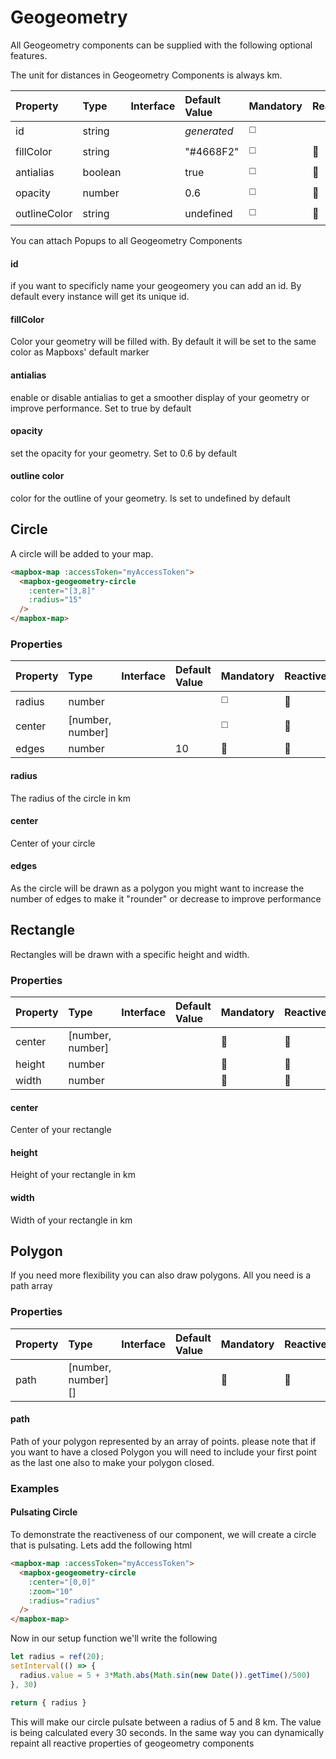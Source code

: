 # Geogeometry

All Geogeometry components can be supplied with the following optional features. 

The unit for distances in Geogeometry Components is always km.

| Property     | Type    | Interface | Default Value | Mandatory             | Reactive              |
| :----------- | :------ | :-------- | :------------ | --------------------- | :-------------------- |
| id           | string  |           | *generated*   | :white_medium_square: |                       |
| fillColor    | string  |           | "#4668F2"     | :white_medium_square: | :white_square_button: |
| antialias    | boolean |           | true          | :white_medium_square: | :white_square_button: |
| opacity      | number  |           | 0.6           | :white_medium_square: | :white_square_button: |
| outlineColor | string  |           | undefined     | :white_medium_square: | :white_square_button: |

You can attach Popups to all Geogeometry Components

#### id

if you want to specificly name your geogeomery you can add an id. By default every instance will get its unique id.

#### fillColor

Color your geometry will be filled with. By default it will be set to the same color as Mapboxs' default marker

#### antialias

enable or disable antialias to get a smoother display of your geometry or improve performance. Set to true by default

#### opacity

set the opacity for your geometry. Set to 0.6 by default

#### outline color

color for the outline of your geometry. Is set to undefined by default



## Circle

A circle will be added to your map.

```html
<mapbox-map :accessToken="myAccessToken">
  <mapbox-geogeometry-circle
    :center="[3,8]"
    :radius="15"
  />
</mapbox-map>
```

### Properties

| Property | Type             | Interface | Default Value | Mandatory             | Reactive              |
| :------- | :--------------- | :-------- | :------------ | --------------------- | :-------------------- |
| radius   | number           |           |               | :white_medium_square: | :white_square_button: |
| center   | [number, number] |           |               | :white_medium_square: | :white_square_button: |
| edges    | number           |           | 10            | :white_square_button: | :white_square_button: |

#### radius

The radius of the circle in km

#### center

Center of your circle

#### edges

As the circle will be drawn as a polygon you might want to increase the number of edges to make it "rounder" or decrease to improve performance


## Rectangle

Rectangles will be drawn with a specific height and width.

### Properties

| Property | Type             | Interface | Default Value | Mandatory             | Reactive              |
| :------- | :--------------- | :-------- | :------------ | :-------------------- | --------------------- |
| center   | [number, number] |           |               | :white_square_button: | :white_square_button: |
| height   | number           |           |               | :white_square_button: | :white_square_button: |
| width    | number           |           |               | :white_square_button: | :white_square_button: |


#### center

Center of your rectangle

#### height

Height of your rectangle in km

#### width

Width of your rectangle in km



## Polygon

If you need more flexibility you can also draw polygons. All you need is a path array

### Properties

| Property | Type               | Interface | Default Value | Mandatory             | Reactive              |
| :------- | :----------------- | :-------- | :------------ | :-------------------- | --------------------- |
| path     | [number, number][] |           |               | :white_square_button: | :white_square_button: |

#### path

Path of your polygon represented by an array of points. please note that if you want to have a closed Polygon you will need to include your first point as the last one also to make your polygon closed.


### Examples

#### Pulsating Circle

To demonstrate the reactiveness of our component, we will create a circle that is pulsating. Lets add the following html

```html
<mapbox-map :accessToken="myAccessToken">
  <mapbox-geogeometry-circle
    :center="[0,0]"
    :zoom="10"
    :radius="radius"
  />
</mapbox-map>
```

Now in our setup function we'll write the following

```ts
let radius = ref(20);
setInterval(() => {
  radius.value = 5 + 3*Math.abs(Math.sin(new Date()).getTime()/500)
}, 30)

return { radius }
```
This will make our circle pulsate between a radius of 5 and 8 km. The value is being calculated every 30 seconds. In the same way you can dynamically repaint all reactive properties of geogeometry components
